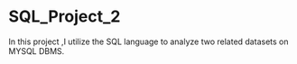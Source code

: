 # SQL_Project_2
In this project ,I utilize the SQL language to analyze two  related datasets on MYSQL DBMS.
